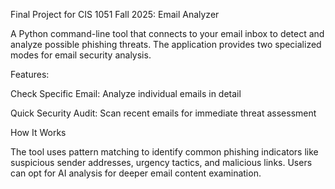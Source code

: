 Final Project for CIS 1051 Fall 2025:
Email  Analyzer

A Python command-line tool that connects to your email inbox to detect and analyze possible phishing threats. The application provides two specialized modes for email security analysis.

Features:

  Check Specific Email: Analyze individual emails in detail

  Quick Security Audit: Scan recent emails for immediate threat assessment


How It Works

The tool uses  pattern matching to identify common phishing indicators like suspicious sender addresses, urgency tactics, and malicious links. Users can opt for AI analysis for deeper email content examination.
